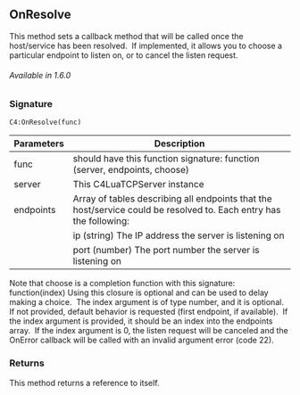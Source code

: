 ## OnResolve
This method sets a callback method that will be called once the host/service has been resolved.  If implemented, it allows you to choose a particular endpoint to listen on, or to cancel the listen request.

###### Available in 1.6.0


### Signature

`C4:OnResolve(func)`


| Parameters | Description |
| --- | --- |
| func | should have this function signature: function (server, endpoints, choose) |
| server | This C4LuaTCPServer instance |
|endpoints | Array of tables describing all endpoints that the host/service could be resolved to. Each entry has the following: |
| | ip (string) The IP address the server is listening on |
| | port (number) The port number the server is listening on |

Note that choose is a completion function with this signature: function(index) Using this closure is optional and can be used to delay making a choice.  The index argument is of type number, and it is optional.  If not provided, default behavior is requested (first endpoint, if available).  If the index argument is provided, it should be an index into the endpoints array.  If the index argument is 0, the listen request will be canceled and the OnError callback will be called with an invalid argument error (code 22).


### Returns

This method returns a reference to itself.
